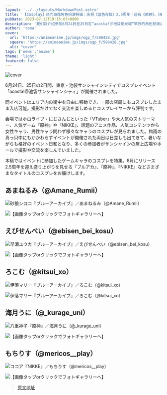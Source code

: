 ```yaml
---
layout: '../../layouts/MarkdownPost.astro'
title: '【Cosplay】热门游戏角色扮演特辑：庆祝《蓝色存档》2.5周年！还有《原神》、《NIKKE》和《#Compass》！【共40张照片】'
pubDate: 2023-07-12T19:15:03+0900
description: '我们将介绍参加6月24日至25日在“acosta!＠池袋阳光城”举办的角色扮演活动的Cosplayer。'
author: 'tama'
cover:
  url: 'https://animeanime.jp/imgs/ogp_f/598428.jpg'
  square: 'https://animeanime.jp/imgs/ogp_f/598428.jpg'
  alt: "cover"
tags: ['news','anime']
theme: 'light'
featured: false
---
```


![cover](https://animeanime.jp/imgs/ogp_f/598428.jpg)

6月24日、25日の2日間、東京・池袋サンシャインシティでコスプレイベント「acosta!@池袋サンシャインシティ」が開催されました。

同イベントはエリア内の街中を自由に移動でき、一部の店舗にもコスプレしたまま入店可能。撮影だけでなく交流を楽しめるとコスプレイヤーから評判です。

会場ではホロライブ・にじさんじといった「VTuber」や大人気のストリーマー、人気ゲーム『原神』や『NIKKE』、話題のアニメ作品、人気コンテンツから女性キャラ、男性キャラ問わず様々なキャラのコスプレが見られました。梅雨の真っ只中にもかかわらずイベントが開催された両日は日差しも出てきて、暑いながらも格好のイベント日和となり、多くの参加者がサンシャインの屋上広場やホールで撮影や交流を楽しんでいました。

本稿ではイベントに参加したゲームキャラのコスプレを特集。8月にリリース2.5周年を迎え盛り上がりを見せる『ブルアカ』、『原神』、『NIKKE』などさまざまなタイトルのコスプレをお届けします。

## あまねるみ（@Amane_Rumii）

![砂狼シロコ『ブルーアーカイブ』／あまねるみ（@Amane_Rumii）](/imgs/zoom/598468.jpg)

![【画像タップorクリックでフォトギャラリーへ】](/imgs/zoom/598469.jpg)

## えびせんべい（@ebisen_bei_kosu）

![早瀬ユウカ『ブルーアーカイブ』／えびせんべい（@ebisen_bei_kosu）](/imgs/zoom/598470.jpg)

![【画像タップorクリックでフォトギャラリーへ】](/imgs/zoom/598471.jpg)

## ろこむ（@kitsui_xo）

![伊落マリー『ブルーアーカイブ』／ろこむ（@kitsui_xo）](/imgs/zoom/598472.jpg)

![伊落マリー『ブルーアーカイブ』／ろこむ（@kitsui_xo）](/imgs/zoom/598473.jpg)

## 海月うに（@_kurage_uni）

![八重神子『原神』／海月うに（@_kurage_uni）](/imgs/zoom/598474.jpg)

![【画像タップorクリックでフォトギャラリーへ】](/imgs/zoom/598475.jpg)

## もちりす（@mericos__play）

![ココア『NIKKE』／もちりす（@mericos__play）](/imgs/zoom/598476.jpg)

![【画像タップorクリックでフォトギャラリーへ】](/imgs/zoom/598477.jpg)

>[原文地址](https://animeanime.jp/article/2023/07/12/78564.html)  